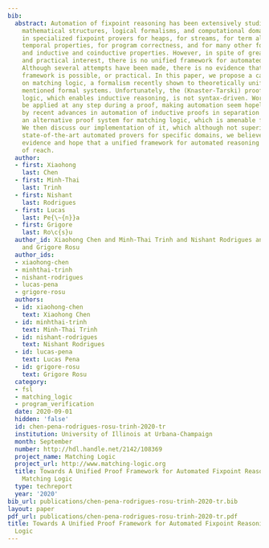 ```yaml
---
bib:
  abstract: Automation of fixpoint reasoning has been extensively studied for various
    mathematical structures, logical formalisms, and computational domains, resulting
    in specialized fixpoint provers for heaps, for streams, for term algebras, for
    temporal properties, for program correctness, and for many other formal systems
    and inductive and coinductive properties. However, in spite of great theoretical
    and practical interest, there is no unified framework for automated fixpoint reasoning.
    Although several attempts have been made, there is no evidence that such a unified
    framework is possible, or practical. In this paper, we propose a candidate based
    on matching logic, a formalism recently shown to theoretically unify the above
    mentioned formal systems. Unfortunately, the (Knaster-Tarski) proof rule of matching
    logic, which enables inductive reasoning, is not syntax-driven. Worse, it can
    be applied at any step during a proof, making automation seem hopeless. Inspired
    by recent advances in automation of inductive proofs in separation logic, we propose
    an alternative proof system for matching logic, which is amenable for automation.
    We then discuss our implementation of it, which although not superior to specialized
    state-of-the-art automated provers for specific domains, we believe brings some
    evidence and hope that a unified framework for automated reasoning is not out
    of reach.
  author:
  - first: Xiaohong
    last: Chen
  - first: Minh-Thai
    last: Trinh
  - first: Nishant
    last: Rodrigues
  - first: Lucas
    last: Pe{\~{n}}a
  - first: Grigore
    last: Ro\c{s}u
  author_id: Xiaohong Chen and Minh-Thai Trinh and Nishant Rodrigues and Lucas Pena
    and Grigore Rosu
  author_ids:
  - xiaohong-chen
  - minhthai-trinh
  - nishant-rodrigues
  - lucas-pena
  - grigore-rosu
  authors:
  - id: xiaohong-chen
    text: Xiaohong Chen
  - id: minhthai-trinh
    text: Minh-Thai Trinh
  - id: nishant-rodrigues
    text: Nishant Rodrigues
  - id: lucas-pena
    text: Lucas Pena
  - id: grigore-rosu
    text: Grigore Rosu
  category:
  - fsl
  - matching_logic
  - program_verification
  date: 2020-09-01
  hidden: 'false'
  id: chen-pena-rodrigues-rosu-trinh-2020-tr
  institution: University of Illinois at Urbana-Champaign
  month: September
  number: http://hdl.handle.net/2142/108369
  project_name: Matching Logic
  project_url: http://www.matching-logic.org
  title: Towards A Unified Proof Framework for Automated Fixpoint Reasoning Using
    Matching Logic
  type: techreport
  year: '2020'
bib_url: publications/chen-pena-rodrigues-rosu-trinh-2020-tr.bib
layout: paper
pdf_url: publications/chen-pena-rodrigues-rosu-trinh-2020-tr.pdf
title: Towards A Unified Proof Framework for Automated Fixpoint Reasoning Using Matching
  Logic
---
```

